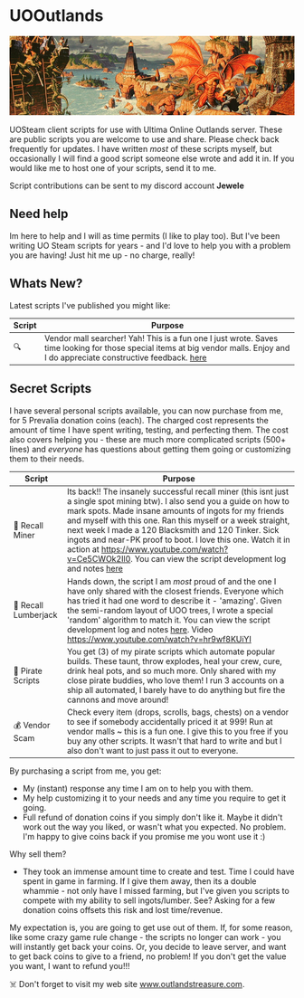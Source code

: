 # UOOutlands

![Alt text](banner.jpg?raw=true "Title")

UOSteam client scripts for use with Ultima Online Outlands server. These are public scripts you are welcome to use and share. Please check back frequently for updates. I have written *most* of these scripts myself, but occasionally I will find a good script someone else wrote and add it in. If you would like me to host one of your scripts, send it to me.

Script contributions can be sent to my discord account **Jewele**

## Need help

Im here to help and I will as time permits (I like to play too). But I've been writing UO Steam scripts for years - and I'd love to help you with a problem you are having! Just hit me up - no charge, really!

## Whats New?

Latest scripts I've published you might like:

| Script | Purpose|
| ------------- | ------------- |
| :mag:  | Vendor mall searcher! Yah! This is a fun one I just wrote. Saves time looking for those special items at big vendor malls. Enjoy and I do appreciate constructive feedback. [here](Utility/VendorMall.txt)

## Secret Scripts

I have several personal scripts available, you can now purchase from me, for 5 Prevalia donation coins (each). The charged cost represents the amount of time I have spent writing, testing, and perfecting them. The cost also covers helping you - these are much more complicated scripts (500+ lines) and *everyone* has questions about getting them going or customizing them to their needs.

| Script | Purpose|
| ------------- | ------------- |
| :moyai: Recall Miner  | Its back!! The insanely successful recall miner (this isnt just a single spot mining btw). I also send you a guide on how to mark spots. Made insane amounts of ingots for my friends and myself with this one.  Ran this myself or a week straight, next week I made a 120 Blacksmith and 120 Tinker. Sick ingots and near-PK proof to boot. I love this one. Watch it in action at https://www.youtube.com/watch?v=Ce5CWOk2Il0. You can view the script development log and notes [here](Gathering/UOO_Recall_Miner.txt) |
| :evergreen_tree: Recall Lumberjack  | Hands down, the script I am *most* proud of and the one I have only shared with the closest friends. Everyone which has tried it had one word to describe it - 'amazing'. Given the semi-random layout of UOO trees, I wrote a special 'random' algorithm to match it. You can view the script development log and notes [here](Gathering/UOO_Recall_LumberJack.txt). Video https://www.youtube.com/watch?v=hr9wf8KUiYI  |
| :ship: Pirate Scripts  | You get (3) of my pirate scripts which automate popular builds. These taunt, throw explodes, heal your crew, cure, drink heal pots, and so much more. Only shared with my close pirate buddies, who love them! I run 3 accounts on a ship all automated, I barely have to do anything but fire the cannons and move around! |
| :moneybag: Vendor Scam | Check every item (drops, scrolls, bags, chests) on a vendor to see if somebody accidentally priced it at 999! Run at vendor malls ~ this is a fun one. I give this to you free if you buy any other scripts. It wasn't that hard to write and but I also don't want to just pass it out to everyone.|

By purchasing a script from me, you get:
* My (instant) response any time I am on to help you with them.
* My help customizing it to your needs and any time you require to get it going.
* Full refund of donation coins if you simply don't like it. Maybe it didn't work out the way you liked, or wasn't what you expected. No problem. I'm happy to give coins back if you promise me you wont use it :)

Why sell them? 
* They took an immense amount time to create and test. Time I could have spent in game in farming. If I give them away, then its a double whammie - not only have I missed farming, but I've given you scripts to compete with my ability to sell ingots/lumber. See? Asking for a few donation coins offsets this risk and lost time/revenue.

My expectation is, you are going to get use out of them. If, for some reason, like some crazy game rule change - the scripts no longer can work - you will instantly get back your coins. Or, you decide to leave server, and want to get back coins to give to a friend, no problem! If you don't get the value you want, I want to refund you!!!

:skull_and_crossbones: Don't forget to visit my web site www.outlandstreasure.com.

